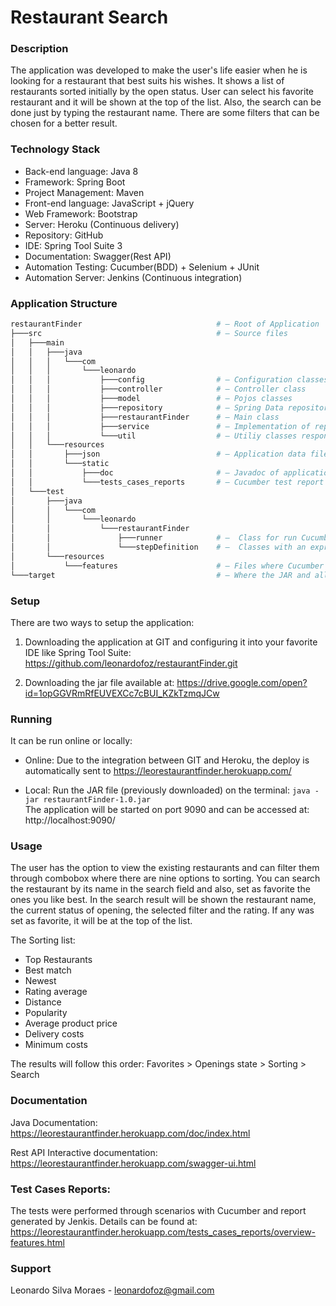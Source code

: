# Restaurant Search

### Description 
The application was developed to make the user's life easier when he is looking for a restaurant that best suits his wishes. It shows a list of restaurants sorted initially by the open status. User can select his favorite restaurant and it will be shown at the top of the list. Also, the search can be done just by typing the restaurant name. There are some filters that can be chosen for a better result.

### Technology Stack
- Back-end language: Java 8
- Framework: Spring Boot
- Project Management: Maven
- Front-end language: JavaScript + jQuery
- Web Framework: Bootstrap
- Server: Heroku (Continuous delivery)
- Repository: GitHub
- IDE: Spring Tool Suite 3
- Documentation: Swagger(Rest API)
- Automation Testing: Cucumber(BDD) + Selenium + JUnit
- Automation Server: Jenkins (Continuous integration)

### Application Structure
```bash
restaurantFinder                              # — Root of Application
├───src                                       # — Source files
│   ├───main
│   │   ├───java
│   │   │   └───com
│   │   │       └───leonardo
│   │   │           ├───config                # — Configuration classes
│   │   │           ├───controller            # — Controller class
│   │   │           ├───model                 # — Pojos classes
│   │   │           ├───repository            # — Spring Data repository abstraction
│   │   │           ├───restaurantFinder      # — Main class
│   │   │           ├───service               # — Implementation of repository
│   │   │           └───util                  # — Utiliy classes responsible for organize the data
│   │   └───resources						  
│   │       ├───json                          # — Application data file
│   │       └───static						  
│   │           ├───doc                       # — Javadoc of application
│   │           └───tests_cases_reports       # — Cucumber test report
│   └───test
│       ├───java
│       │   └───com
│       │       └───leonardo
│       │           └───restaurantFinder
│       │               ├───runner            # —  Class for run Cucumber feature for Gherkin Scenario
│       │               └───stepDefinition    # —  Classes with an expression that links it to one or more Gherkin steps.
│       └───resources
│           └───features                      # — Files where Cucumber tests are written creating a scenario
└───target                                    # — Where the JAR and all other tests reports are created.
```

### Setup
There are two ways to setup the application:
1.	Downloading the application at GIT and configuring it into your favorite IDE like Spring Tool Suite: https://github.com/leonardofoz/restaurantFinder.git 

2.	Downloading the jar file available at: https://drive.google.com/open?id=1opGGVRmRfEUVEXCc7cBUI_KZkTzmqJCw

### Running
It can be run online or locally:  
   - Online: Due to the integration between GIT and Heroku, the deploy is automatically sent to https://leorestaurantfinder.herokuapp.com/

   - Local: Run the JAR file (previously downloaded) on the terminal:
```java -jar restaurantFinder-1.0.jar```   
The application will be started on port 9090 and can be accessed at: http://localhost:9090/

### Usage
The user has the option to view the existing restaurants and can filter them through combobox where there are nine options to sorting. 
You can search the restaurant by its name in the search field and also, set as favorite the ones you like best.
In the search result will be shown the restaurant name, the current status of opening, the selected filter and the rating. If any was set as favorite, it will be at the top of the list.

The Sorting list:
- Top Restaurants
- Best match
- Newest
- Rating average
- Distance
- Popularity
- Average product price
- Delivery costs
- Minimum costs

The results will follow this order: 
Favorites > Openings state > Sorting > Search

### Documentation
Java Documentation:
https://leorestaurantfinder.herokuapp.com/doc/index.html

Rest API Interactive documentation:
https://leorestaurantfinder.herokuapp.com/swagger-ui.html

### Test Cases Reports:
The tests were performed through scenarios with Cucumber and report generated by Jenkis. Details can be found at:
https://leorestaurantfinder.herokuapp.com/tests_cases_reports/overview-features.html

### Support
Leonardo Silva Moraes - leonardofoz@gmail.com


